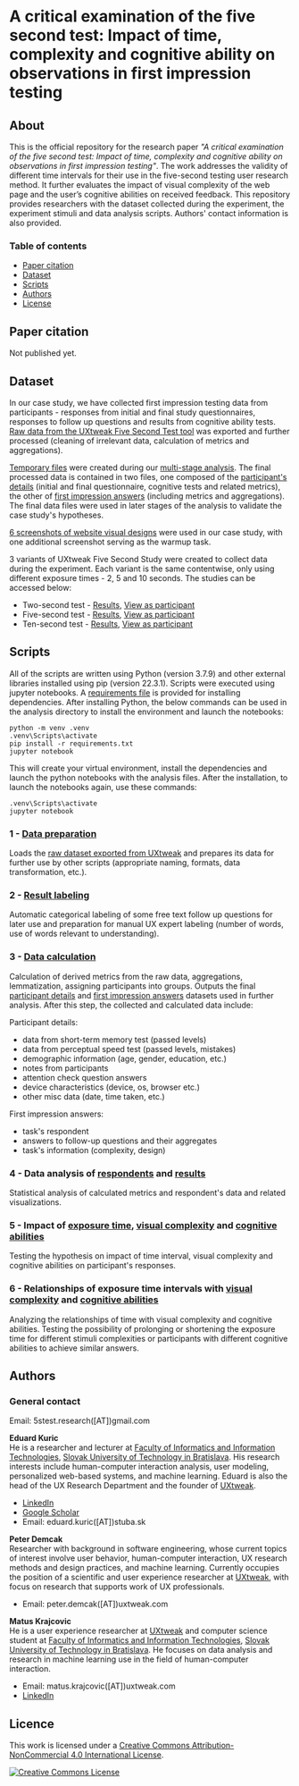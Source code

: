 # A critical examination of the five second test: Impact of time, complexity and cognitive ability on observations in first impression testing

## About

This is the official repository for the research paper *"A critical examination of the five second test: Impact of time, complexity and cognitive ability on observations in first impression testing"*. The work addresses the validity of different time intervals for their use in the five-second testing user research method. It further evaluates the impact of visual complexity of the web page and the user’s cognitive abilities on received feedback. This repository provides researchers with the dataset collected during the experiment, the experiment stimuli and data analysis scripts. Authors' contact information is also provided.


### Table of contents

* [Paper citation](#paper-citation)
* [Dataset](#dataset)
* [Scripts](#scripts)
* [Authors](#authors)
* [License](#license)


## Paper citation

Not published yet.

## Dataset
In our case study, we have collected first impression testing data from participants - responses from initial and final study questionnaires, responses to follow up questions and results from cognitive ability tests. [Raw data from the UXtweak Five Second Test tool](./analysis/data/raw_data) was exported and further processed (cleaning of irrelevant data, calculation of metrics and aggregations).

[Temporary files](./analysis/data) were created during our [multi-stage analysis](#scripts). The final processed data is contained in two files, one composed of the [participant's details](./analysis/data/respondents.csv) (initial and final questionnaire, cognitive tests and related metrics), the other of [first impression answers](./analysis/data/results.csv) (including metrics and aggregations). The final data files were used in later stages of the analysis to validate the case study's hypotheses.

[6 screenshots of website visual designs](./designs) were used in our case study, with one additional screenshot serving as the warmup task.

3 variants of UXtweak Five Second Study were created to collect data during the experiment. Each variant is the same contentwise, only using different exposure times - 2, 5 and 10 seconds. The studies can be accessed below:

* Two-second test - [Results](https://app.uxtweak.com/fivesecond/results/pU1pYoCRTKitGeCuFUUpu/5zgKlJ8hq0TCW8vVTzN9C), [View as participant](https://study.uxtweak.com/fivesecond/preview/pU1pYoCRTKitGeCuFUUpu/NXGaWYse3yBnUknOugr34)
* Five-second test - [Results](https://app.uxtweak.com/fivesecond/results/xUjy9IbJgfMkLbacFP11H/4ue7klaKPGsHkPk939Xau), [View as participant](https://study.uxtweak.com/fivesecond/preview/xUjy9IbJgfMkLbacFP11H/4scOuv2YYGoSYMODmaznv)
* Ten-second test - [Results](https://app.uxtweak.com/fivesecond/results/gJkGgLlNe3BYGLw0DH6Ju/Vd95znDRfpchUO51xcXHP), [View as participant](https://study.uxtweak.com/fivesecond/preview/gJkGgLlNe3BYGLw0DH6Ju/XMHRaHqkqLnR6qaabtB5B)


## Scripts

All of the scripts are written using Python (version 3.7.9) and other external libraries installed using pip (version 22.3.1). Scripts were executed using jupyter notebooks. A [requirements file](./analysis/requirements.txt) is provided for installing dependencies. After installing Python, the below commands can be used in the analysis directory to install the environment and launch the notebooks:
```
python -m venv .venv
.venv\Scripts\activate
pip install -r requirements.txt
jupyter notebook
```

This will create your virtual environment, install the dependencies and launch the python notebooks with the analysis files. After the installation, to launch the notebooks again, use these commands:

```
.venv\Scripts\activate
jupyter notebook
```

### **1 - [Data preparation](./analysis/scripts/1_data_preparation.ipynb)**

Loads the [raw dataset exported from UXtweak](./analysis/data/raw_data) and prepares its data for further use by other scripts (appropriate naming, formats, data transformation, etc.).


### **2 - [Result labeling](./analysis/scripts/2_results_labeling.ipynb)**

Automatic categorical labeling of some free text follow up questions for later use and preparation for manual UX expert labeling (number of words, use of words relevant to understanding).

### **3 - [Data calculation](./analysis/scripts/3_data_calculation.ipynb)**

Calculation of derived metrics from the raw data, aggregations, lemmatization, assigning participants into groups. Outputs the final [participant details](./analysis/data/respondents.csv) and [first impression answers](./analysis/data/results.csv) datasets used in further analysis. After this step, the collected and calculated data include:

Participant details:
* data from short-term memory test (passed levels)
* data from perceptual speed test (passed levels, mistakes)
* demographic information (age, gender, education, etc.)
* notes from participants
* attention check question answers
* device characteristics (device, os, browser etc.)
* other misc data (date, time taken, etc.)

First impression answers:
* task's respondent
* answers to follow-up questions and their aggregates
* task's information (complexity, design)


### **4 - Data analysis of [respondents](./analysis/scripts/4-1_respondent_stats.ipynb) and [results](./analysis/scripts/4-2_data_stats.ipynb)**

Statistical analysis of calculated metrics and respondent's data and related visualizations.

### **5 - Impact of [exposure time](./analysis/scripts/5-1_time_intervals.ipynb), [visual complexity](./analysis/scripts/5-2_visual_complexity.ipynb) and [cognitive abilities](./analysis/scripts/5-3_cognitive_abilities.ipynb)**

Testing the hypothesis on impact of time interval, visual complexity and cognitive abilities on participant's responses.

### **6 - Relationships of exposure time intervals with [visual complexity](./analysis/scripts/6_1_time_complexity.ipynb) and [cognitive abilities](./analysis/scripts/6_2_time_cognition.ipynb)**

Analyzing the relationships of time with visual complexity and cognitive abilities. Testing the possibility of prolonging or shortening the exposure time for different stimuli complexities or participants with different cognitive abilities to achieve similar answers.


## Authors

### General contact 

Email: 5stest.research([AT])gmail.com

**Eduard Kuric**\
He is a researcher and lecturer at [Faculty of Informatics and Information Technologies](https://www.fiit.stuba.sk/), [Slovak University of Technology in Bratislava](https://www.stuba.sk/). His research interests include human-computer interaction analysis, user modeling, personalized web-based systems, and machine learning. Eduard is also the head of the UX Research Department and the founder of [UXtweak](https://www.uxtweak.com/).
- [LinkedIn](https://www.linkedin.com/in/eduard-kuric-b7141280/)
- [Google Scholar](https://scholar.google.com/citations?user=MwjpNoAAAAAJ&hl=en&oi=ao)
- Email: eduard.kuric([AT])stuba.sk

**Peter Demcak**\
Researcher with background in software engineering, whose current topics of interest involve user behavior, human-computer interaction, UX research methods and design practices, and machine learning. Currently occupies the position of a scientific and user experience researcher at [UXtweak](https://www.uxtweak.com/), with focus on research that supports work of UX professionals.

- Email: peter.demcak([AT])uxtweak.com

**Matus Krajcovic**\
He is a user experience researcher at [UXtweak](https://www.uxtweak.com/) and computer science student at [Faculty of Informatics and Information Technologies](https://www.fiit.stuba.sk/), [Slovak University of Technology in Bratislava](https://www.stuba.sk/). He focuses on data analysis and research in machine learning use in the field of human-computer interaction.
- Email: matus.krajcovic([AT])uxtweak.com
- [LinkedIn](https://linkedin.com/in/matus-krajcovic)


## Licence
This work is licensed under a [Creative Commons Attribution-NonCommercial 4.0 International License](http://creativecommons.org/licenses/by-nc/4.0/).

[![Creative Commons License](https://i.creativecommons.org/l/by-nc/4.0/88x31.png)](http://creativecommons.org/licenses/by-nc/4.0/)
